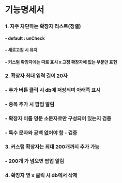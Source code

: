 # 기능명세서
### 1. 자주 차단하는 확장자 리스트(정렬)
#### - default : unCheck
#### - 새로고침 시 유지
#### - 커스텀 확장자에는 따로 표시 x 고정 확장자에 없는 부분만 표현

### 2. 확장자 최대 입력 길이 20자
### - 추가 버튼 클릭 시 db에 저장되며 아래쪽 표시
### - 중복 추가 시 팝업 알림
### - 확장자 이름 영문 소문자로만 구성되어 있는지 검증
### - 특수 문자와 공백 없어야 함 - 검증


### 3. 커스텀 확장자는 최대 200개까지 추가 가능
### - 200개 가 넘으면 팝업 알림

### 4. 확장자 옆 x 클릭 시 db에서 삭제

